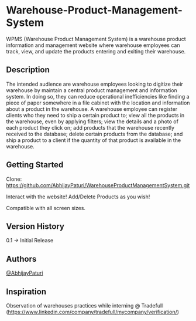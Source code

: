 # Warehouse-Product-Management-System
WPMS (Warehouse Product Management System) is a warehouse product information and management website where warehouse employees can track, view, and update the products entering and exiting their warehouse.

## Description
The intended audience are warehouse employees looking to digitize their warehouse by maintain a central product management and information system. In doing so, they can reduce operational inefficiencies like finding a piece of paper somewhere in a file cabinet with the location and information about a product in the warehouse. A warehouse employee can register clients who they need to ship a certain product to; view all the products in the warehouse, even by applying filters; view the details and a photo of each product they click on; add products that the warehouse recently received to the database; delete certain products from the database; and ship a product to a client if the quantity of that product is available in the warehouse.

## Getting Started 
Clone: https://github.com/AbhijayPaturi/WarehouseProductManagementSystem.git

Interact with the website! Add/Delete Products as you wish! 

Compatible with all screen sizes.

## Version History
0.1 -> Initial Release

## Authors
[@AbhijayPaturi](https://github.com/AbhijayPaturi)

## Inspiration 
Observation of warehouses practices while interning @ Tradefull (https://www.linkedin.com/company/tradefull/mycompany/verification/)
